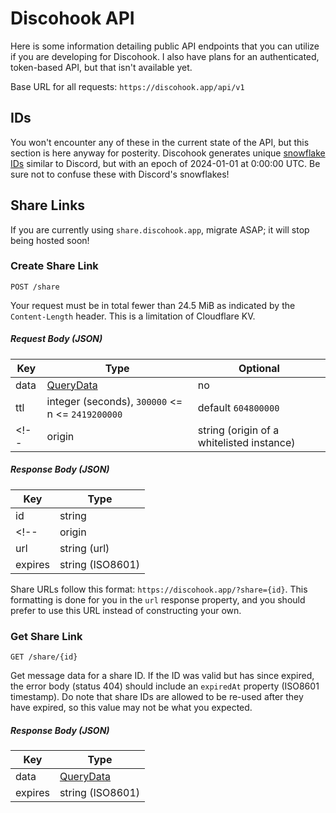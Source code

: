 # Discohook API

Here is some information detailing public API endpoints that you can utilize if you are developing for Discohook. I also have plans for an authenticated, token-based API, but that isn't available yet.

Base URL for all requests: `https://discohook.app/api/v1`

## IDs

You won't encounter any of these in the current state of the API, but this section is here anyway for posterity. Discohook generates unique [snowflake IDs](https://en.wikipedia.org/wiki/Snowflake_ID) similar to Discord, but with an epoch of 2024-01-01 at 0:00:00 UTC. Be sure not to confuse these with Discord's snowflakes!

## Share Links

If you are currently using `share.discohook.app`, migrate ASAP; it will stop being hosted soon!

### Create Share Link

`POST /share`

Your request must be in total fewer than 24.5 MiB as indicated by the `Content-Length` header. This is a limitation of Cloudflare KV.

##### Request Body (JSON)

| Key    | Type                                               | Optional            |
|--------|----------------------------------------------------|---------------------|
| data   | [QueryData](/packages/site/app/types/QueryData.ts) | no                  |
| ttl    | integer (seconds), `300000` <= n <= `2419200000`   | default `604800000` |
<!-- | origin | string (origin of a whitelisted instance)          | yes                 | -->

##### Response Body (JSON)

| Key     | Type             |
|---------|------------------|
| id      | string           |
<!-- | origin  | string           | -->
| url     | string (url)     |
| expires | string (ISO8601) |

Share URLs follow this format: `https://discohook.app/?share={id}`. This formatting is done for you in the `url` response property, and you should prefer to use this URL instead of constructing your own.

### Get Share Link

`GET /share/{id}`

Get message data for a share ID. If the ID was valid but has since expired, the error body (status 404) should include an `expiredAt` property (ISO8601 timestamp). Do note that share IDs are allowed to be re-used after they have expired, so this value may not be what you expected.

##### Response Body (JSON)

| Key     | Type                                               |
|---------|----------------------------------------------------|
| data    | [QueryData](/packages/site/app/types/QueryData.ts) |
| expires | string (ISO8601)                                   |

<!--
Whoops, I just remembered this endpoint requires user authentication. I want to also allow developers to create access tokens so I'm leaving this here for now.

## Donations

### Get Donation Key

`POST /donate/{type}`

`{type}` can currently be `btc`.

This endpoint is a bit weird, but I decided to document it in case someone wanted to set up some sort of program that donates once a month in order to maintain a subscription. When donating with cryptocurrencies, set your `message` to the `key` returned by this endpoint. -->
